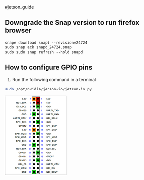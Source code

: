#jetson_guide

## Downgrade the Snap version to run firefox browser

```bashe
snape download snapd --revision=24724
sudo snap ack snapd_24724.snap
sudo sudo snap refresh --hold snapd
```

## How to configure GPIO pins
1. Run the following command in a terminal:

```bash
sudo /opt/nvidia/jetson-io/jetson-io.py
```

![System Diagram](images/gpio.png)

